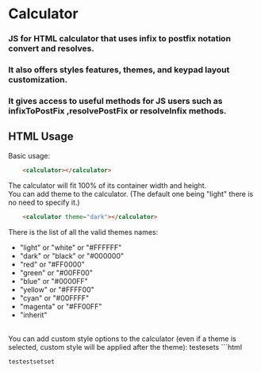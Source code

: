 # Calculator
### JS for HTML calculator that uses infix to postfix notation convert and resolves. 
### It also offers styles features, themes, and keypad layout customization. 
### It gives access to useful methods for JS users such as infixToPostFix ,resolvePostFix or resolveInfix methods.
## HTML Usage
Basic usage:
```HTML
    <calculator></calculator>
```
The calculator will fit 100% of its container width and height.<br>
You can add theme to the calculator. (The default one being "light" there is no need to specify it.)
```HTML
    <calculator theme="dark"></calculator>
```
There is the list of all the valid themes names:
- "light" or "white" or "#FFFFFF"
- "dark" or "black" or "#000000"
- "red" or "#FF0000"
- "green" or "#00FF00"
- "blue" or "#0000FF"
- "yellow" or "#FFFF00"
- "cyan" or "#00FFFF"
- "magenta" or "#FF00FF"
- "inherit"
<br>
You can add custom style options to the calculator (even if a theme is selected, custom style will be applied after the theme):
    testesets
```html



    testestsetset
    
    
    
```